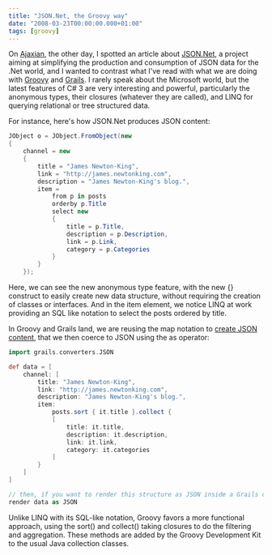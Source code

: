 ```yaml
---
title: "JSON.Net, the Groovy way"
date: "2008-03-23T00:00:00.000+01:00"
tags: [groovy]
---
```


On [Ajaxian](http://ajaxian.com/archives/jsonnet-20), the other day, I spotted an article about [JSON.Net](http://www.codeplex.com/Json), a project aiming at simplifying the production and consumption of JSON data for the .Net world, and I wanted to contrast what I've read with what we are doing with [Groovy](http://groovy.codehaus.org/) and [Grails](http://grails.org/). I rarely speak about the Microsoft world, but the latest features of C# 3 are very interesting and powerful, particularly the anonymous types, their closures (whatever they are called), and LINQ for querying relational or tree structured data.

For instance, here's how JSON.Net produces JSON content:

```csharp
JObject o = JObject.FromObject(new
{
    channel = new
    {
        title = "James Newton-King",
        link = "http://james.newtonking.com",
        description = "James Newton-King's blog.",
        item =
            from p in posts
            orderby p.Title
            select new
            {
                title = p.Title,
                description = p.Description,
                link = p.Link,
                category = p.Categories
            }
        }
    });
```

Here, we can see the new anonymous type feature, with the new {} construct to easily create new data structure, without requiring the creation of classes or interfaces. And in the item element, we notice LINQ at work providing an SQL like notation to select the posts ordered by title.

In Groovy and Grails land, we are reusing the map notation to [create JSON content](http://grails.org/doc/1.0.x/guide/6.%20The%20Web%20Layer.html#6.1.7%20XML%20and%20JSON%20Responses), that we then coerce to JSON using the as operator:

```groovy
import grails.converters.JSON

def data = [
    channel: [
        title: "James Newton-King",
        link: "http://james.newtonking.com",
        description: "James Newton-King's blog.",
        item: 
            posts.sort { it.title }.collect { 
            [
                title: it.title,
                description: it.description,
                link: it.link,
                category: it.categories
            ]
        }
    ]
]

// then, if you want to render this structure as JSON inside a Grails controller:
render data as JSON
```

Unlike LINQ with its SQL-like notation, Groovy favors a more functional approach, using the sort() and collect() taking closures to do the filtering and aggregation. These methods are added by the Groovy Development Kit to the usual Java collection classes.